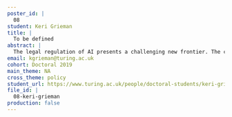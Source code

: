 ```yaml
---
poster_id: |
  08
student: Keri Grieman
title: |
  To be defined
abstract: |
  The legal regulation of AI presents a challenging new frontier. The common law conceptions of foreseeability and reasonability must find novel parallels in AI creation and deployment. The contribution of our work is two-fold: first, we propose a new framework for categorising AI from a legal perspective, and then relate how recent AI explainability research can be applied to help give guarantees and regulate AI systems.Our framework categorises AI systems along two dimensions: understanding of inputs, and foreseeability of impact. The first dimension, understanding of inputs, focuses on the depth of understanding about the data inputs and how an AI system should ideally learn the task at hand. The second dimension looks at the foreseeability of impact. This considers how the output of the AI system will affect the system in which it functions.The recent trend in machine learning and AI research has been towards more complex models that are able to achieve high performance on difficult tasks. This transition from simple model to complex models has the unfortunate side effect of a loss of model understanding. When attempting to regulate AI, this lack of network understanding and interpretability raises concerns about trust and guarantees of safe performance. This work reviews how explainability can be used in regulation in relation to our novel framework.
email: kgrieman@turing.ac.uk
cohort: Doctoral 2019
main_theme: NA
cross_theme: policy
student_url: https://www.turing.ac.uk/people/doctoral-students/keri-grieman
file_id: |
  08-keri-grieman
production: false
---
```

